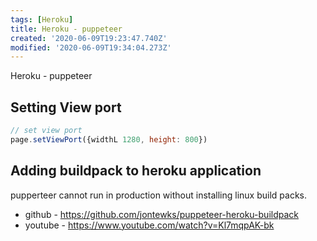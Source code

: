 ```yaml
---
tags: [Heroku]
title: Heroku - puppeteer
created: '2020-06-09T19:23:47.740Z'
modified: '2020-06-09T19:34:04.273Z'
---
```


Heroku - puppeteer

## Setting View port
```js
// set view port 
page.setViewPort({widthL 1280, height: 800})
```

## Adding buildpack to heroku application
pupperteer cannot run in production without installing linux
build packs.
- github - https://github.com/jontewks/puppeteer-heroku-buildpack
- youtube - https://www.youtube.com/watch?v=Kl7mqpAK-bk
